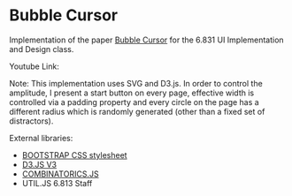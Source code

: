 # Bubble Cursor
Implementation of the paper [Bubble Cursor](http://www.dgp.toronto.edu/~tovi//papers/chi2005bubblecursor.pdf) for the 6.831 UI Implementation and Design class.

Youtube Link: 

Note: This implementation uses SVG and D3.js. In order to control the amplitude, I present a start button on every page, effective width is controlled via a padding property and every circle on the page has a different radius which is randomly generated (other than a fixed set of distractors).

External libraries:
* [BOOTSTRAP CSS stylesheet](https://maxcdn.bootstrapcdn.com/bootstrap/3.3.7/css/bootstrap.min.css)
* [D3.JS V3](https://d3js.org/d3.v3.min.js)
* [COMBINATORICS.JS](https://github.com/dankogai/js-combinatorics)
* UTIL.JS 6.813 Staff

